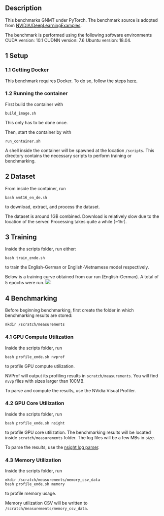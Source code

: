 ## Description
This benchmarks GNMT under PyTorch. The benchmark source is adopted from [NVIDIA/DeepLearningExamples](https://github.com/NVIDIA/DeepLearningExamples/tree/master/PyTorch/Translation/GNMT).

The benchmark is performed using the following software environments CUDA version: 10.1 CUDNN version: 7.6 Ubuntu version: 18.04.

## 1 Setup
### 1.1 Getting Docker
This benchmark requires Docker. To do so, follow the steps [here](https://docs.docker.com/engine/install/).

### 1.2 Running the container
First build the container with 
```
build_image.sh
```
This only has to be done once.

Then, start the container by with
```
run_container.sh
```
A shell inside the container will be spawned at the location `/scripts`. This directory contains the necessary scripts to perform training or benchmarking.

## 2 Dataset
From inside the container, run
```
bash wmt16_en_de.sh
```
to download, extract, and process the dataset.

The dataset is around 1GB combined. Download is relatively slow due to the location of the server. Processing takes quite a while (~1hr). 

## 3 Training
Inside the scripts folder, run either:
```
bash train_ende.sh
```
to train the English-German or English-Vietnamese model respectively.

Below is a training curve obtained from our run (English-German). A total of 5 epochs were run.
![](figures/train_loss_en_de.png)

## 4 Benchmarking
Before beginning benchmarking, first create the folder in which benchmarking results are stored:
```
mkdir /scratch/measurements
```

### 4.1 GPU Compute Utilization
Inside the scripts folder, run
```
bash profile_ende.sh nvprof
```
to profile GPU compute utilization.

NVProf will output its profiling results in `scratch/measurements`. You will find `nvvp` files with sizes larger than 100MB.

To parse and compute the results, use the NVidia Visual Profiler.


### 4.2 GPU Core Utilization
Inside the scripts folder, run
```
bash profile_ende.sh nsight
```
to profile GPU core utilization.
The benchmarking results will be located inside `scratch/measurements` folder. The log files will be a few MBs in size.

To parse the results, use the [nsight log parser](/Core-Utilization-Analyzer).

### 4.3 Memory Utilization
Inside the scripts folder, run
```
mkdir /scratch/measurements/memory_csv_data
bash profile_ende.sh memory
```
to profile memory usage.

Memory utilization CSV will be written to `/scratch/measurements/memory_csv_data`.
